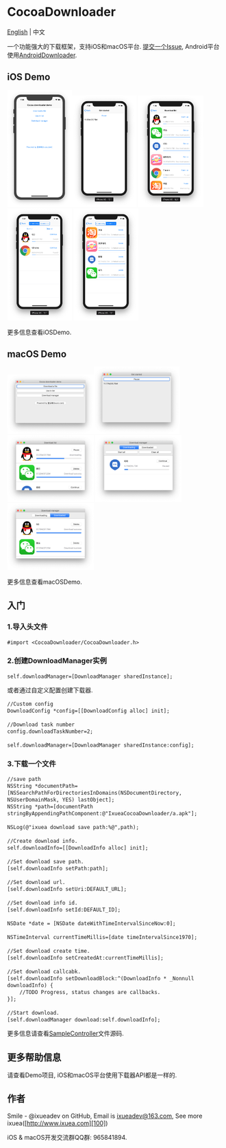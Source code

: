 # CocoaDownloader

[English][13] | 中文

一个功能强大的下载框架，支持iOS和macOS平台.  [提交一个Issue][10], Android平台使用[AndroidDownloader][12].

## iOS Demo
<img src="https://raw.githubusercontent.com/ixuea/CocoaDownloader/master/art/ios/Home.png" width="30%" height="30%"><img src="https://raw.githubusercontent.com/ixuea/CocoaDownloader/master/art/ios/DownloadAFile.png" width="30%" height="30%">
<img src="https://raw.githubusercontent.com/ixuea/CocoaDownloader/master/art/ios/UseInList.png" width="30%" height="30%"> 
<img src="https://raw.githubusercontent.com/ixuea/CocoaDownloader/master/art/ios/Downloading.png" width="30%" height="30%">
<img src="https://raw.githubusercontent.com/ixuea/CocoaDownloader/master/art/ios/Downloaded.png" width="30%" height="30%">

更多信息查看iOSDemo.

## macOS Demo
<img src="https://raw.githubusercontent.com/ixuea/CocoaDownloader/master/art/mac/Home.png" width="40%" height="40%"><img src="https://raw.githubusercontent.com/ixuea/CocoaDownloader/master/art/mac/DownloadAFile.png" width="40%" height="40%">
<img src="https://raw.githubusercontent.com/ixuea/CocoaDownloader/master/art/mac/UseInList.png" width="40%" height="40%"> 
<img src="https://raw.githubusercontent.com/ixuea/CocoaDownloader/master/art/mac/Downloading.png" width="40%" height="40%">
<img src="https://raw.githubusercontent.com/ixuea/CocoaDownloader/master/art/mac/Downloaded.png" width="40%" height="40%">

更多信息查看macOSDemo.

## 入门

### 1.导入头文件

```objc
#import <CocoaDownloader/CocoaDownloader.h>
```

### 2.创建DownloadManager实例

```objc
self.downloadManager=[DownloadManager sharedInstance];
```

或者通过自定义配置创建下载器.

```objc
//Custom config
DownloadConfig *config=[[DownloadConfig alloc] init];

//Download task number
config.downloadTaskNumber=2;

self.downloadManager=[DownloadManager sharedInstance:config];
```

### 3.下载一个文件

```objc
//save path
NSString *documentPath=[NSSearchPathForDirectoriesInDomains(NSDocumentDirectory, NSUserDomainMask, YES) lastObject];
NSString *path=[documentPath stringByAppendingPathComponent:@"IxueaCocoaDownloader/a.apk"];

NSLog(@"ixuea download save path:%@",path);

//Create download info.
self.downloadInfo=[[DownloadInfo alloc] init];

//Set download save path.
[self.downloadInfo setPath:path];

//Set download url.
[self.downloadInfo setUri:DEFAULT_URL];

//Set download info id.
[self.downloadInfo setId:DEFAULT_ID];

NSDate *date = [NSDate dateWithTimeIntervalSinceNow:0];

NSTimeInterval currentTimeMillis=[date timeIntervalSince1970];

//Set download create time.
[self.downloadInfo setCreatedAt:currentTimeMillis];

//Set download callcabk.
[self.downloadInfo setDownloadBlock:^(DownloadInfo * _Nonnull downloadInfo) {
    //TODO Progress, status changes are callbacks.
}];

//Start download.
[self.downloadManager download:self.downloadInfo];
```

更多信息请查看[SampleController][11]文件源码.

## 更多帮助信息

请查看Demo项目, iOS和macOS平台使用下载器API都是一样的.

## 作者

Smile - @ixueadev on GitHub, Email is ixueadev@163.com, See more ixuea([http://www.ixuea.com][100])

iOS & macOS开发交流群QQ群: 965841894.

[10]: https://github.com/ixuea/CocoaDownloader/issues/new
[11]: https://github.com/ixuea/CocoaDownloader/blob/master/iOSDemo/iOSDemo/Controller/SampleController.m
[12]: http://a.ixuea.com/O
[13]: https://github.com/ixuea/CocoaDownloader
[14]: https://github.com/ixuea/CocoaDownloader/blob/master/docs/zh.md

[100]: http://a.ixuea.com/d

